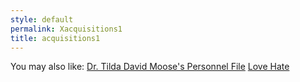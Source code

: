 ```yaml
---
style: default
permalink: Xacquisitions1
title: acquisitions1
---
```

You may also like:
[Dr. Tilda David Moose's Personnel File](http://scp-wiki.net/the-deadly-moose-personnel-file)
[Love Hate](http://scp-wiki.net/love-hate)